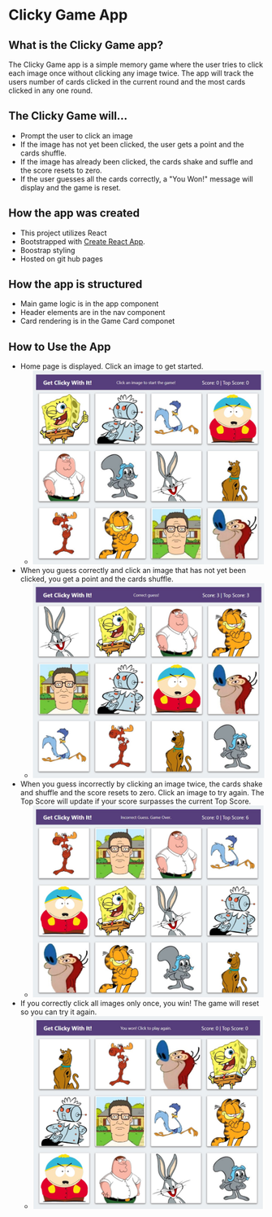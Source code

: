 # Clicky Game App

## What is the Clicky Game app?
The Clicky Game app is a simple memory game where the user tries to click each image once without clicking any image twice. The app will track the users number of cards clicked in the current round and the most cards clicked in any one round.

## The Clicky Game will...

- Prompt the user to click an image
- If the image has not yet been clicked, the user gets a point and the cards shuffle.
- If the image has already been clicked, the cards shake and suffle and the score resets to zero.
- If the user guesses all the cards correctly, a "You Won!" message will display and the game is reset.

## How the app was created

- This project utilizes React
- Bootstrapped with [Create React App](https://github.com/facebook/create-react-app).
- Boostrap styling
- Hosted on git hub pages

## How the app is structured

- Main game logic is in the app component
- Header elements are in the nav component
- Card rendering is in the Game Card componet

## How to Use the App

- Home page is displayed. Click an image to get started.
  - ![User Selects Prompt](https://github.com/kknape/clicky-game/blob/master/images/Start_Game.png)
- When you guess correctly and click an image that has not yet been clicked, you get a point and the cards shuffle.
  - ![User Selects Prompt](https://github.com/kknape/clicky-game/blob/master/images/Guess_correct.png)
- When you guess incorrectly by clicking an image twice, the cards shake and shuffle and the score resets to zero. Click an image to try again. The Top Score will update if your score surpasses the current Top Score.
  - ![User Selects Prompt](https://github.com/kknape/clicky-game/blob/master/images/Guess_incorrect.png)
- If you correctly click all images only once, you win! The game will reset so you can try it again.
  - ![User Selects Prompt](https://github.com/kknape/clicky-game/blob/master/images/Win_Game.png)
